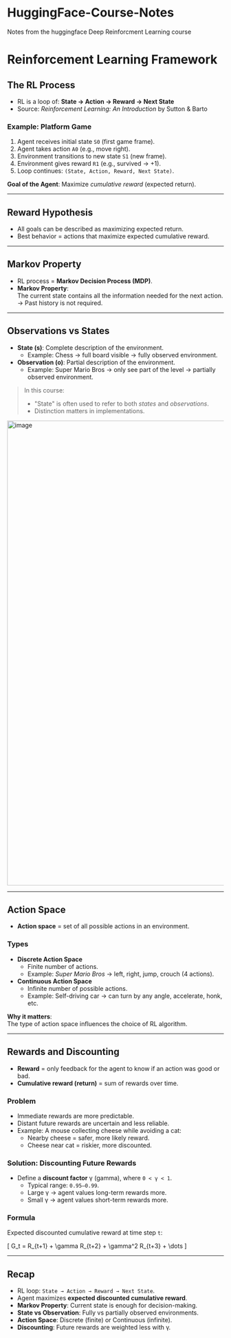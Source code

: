 # HuggingFace-Course-Notes
Notes from the huggingface Deep Reinforcment Learning course


# Reinforcement Learning Framework

## The RL Process
- RL is a loop of:
  **State → Action → Reward → Next State**
- Source: *Reinforcement Learning: An Introduction* by Sutton & Barto

### Example: Platform Game
1. Agent receives initial state `S0` (first game frame).
2. Agent takes action `A0` (e.g., move right).
3. Environment transitions to new state `S1` (new frame).
4. Environment gives reward `R1` (e.g., survived → +1).
5. Loop continues: `(State, Action, Reward, Next State)`.

**Goal of the Agent**: Maximize *cumulative reward* (expected return).

---

## Reward Hypothesis
- All goals can be described as maximizing expected return.
- Best behavior = actions that maximize expected cumulative reward.

---

## Markov Property
- RL process = **Markov Decision Process (MDP)**.
- **Markov Property**:  
  The current state contains all the information needed for the next action.  
  → Past history is not required.

---

## Observations vs States
- **State (s)**: Complete description of the environment.  
  - Example: Chess → full board visible → fully observed environment.
- **Observation (o)**: Partial description of the environment.  
  - Example: Super Mario Bros → only see part of the level → partially observed environment.

> In this course:  
> - "State" is often used to refer to both *states* and *observations*.  
> - Distinction matters in implementations.
<img width="1920" height="1080" alt="image" src="https://github.com/user-attachments/assets/b49cc0c5-c5da-45bf-ab47-977b2d15fd42" />

---

## Action Space
- **Action space** = set of all possible actions in an environment.

### Types
- **Discrete Action Space**  
  - Finite number of actions.  
  - Example: *Super Mario Bros* → left, right, jump, crouch (4 actions).
- **Continuous Action Space**  
  - Infinite number of possible actions.  
  - Example: Self-driving car → can turn by any angle, accelerate, honk, etc.

**Why it matters**:  
The type of action space influences the choice of RL algorithm.

---

## Rewards and Discounting
- **Reward** = only feedback for the agent to know if an action was good or bad.  
- **Cumulative reward (return)** = sum of rewards over time.

### Problem
- Immediate rewards are more predictable.  
- Distant future rewards are uncertain and less reliable.  
- Example: A mouse collecting cheese while avoiding a cat:  
  - Nearby cheese = safer, more likely reward.  
  - Cheese near cat = riskier, more discounted.

### Solution: Discounting Future Rewards
- Define a **discount factor** γ (gamma), where `0 < γ < 1`.  
  - Typical range: `0.95–0.99`.  
  - Large γ → agent values long-term rewards more.  
  - Small γ → agent values short-term rewards more.

### Formula
Expected discounted cumulative reward at time step `t`:

\[
G_t = R_{t+1} + \gamma R_{t+2} + \gamma^2 R_{t+3} + \dots
\]

---

## Recap
- RL loop: `State → Action → Reward → Next State`.
- Agent maximizes **expected discounted cumulative reward**.
- **Markov Property**: Current state is enough for decision-making.
- **State vs Observation**: Fully vs partially observed environments.
- **Action Space**: Discrete (finite) or Continuous (infinite).
- **Discounting**: Future rewards are weighted less with γ.

